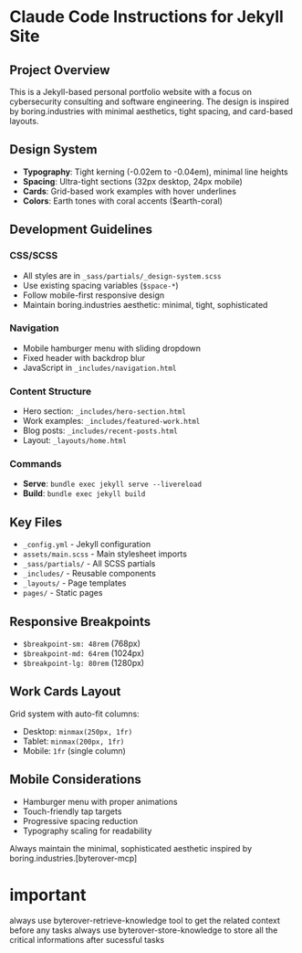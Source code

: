 # Claude Code Instructions for Jekyll Site

## Project Overview
This is a Jekyll-based personal portfolio website with a focus on cybersecurity consulting and software engineering. The design is inspired by boring.industries with minimal aesthetics, tight spacing, and card-based layouts.

## Design System
- **Typography**: Tight kerning (-0.02em to -0.04em), minimal line heights
- **Spacing**: Ultra-tight sections (32px desktop, 24px mobile)
- **Cards**: Grid-based work examples with hover underlines
- **Colors**: Earth tones with coral accents ($earth-coral)

## Development Guidelines

### CSS/SCSS
- All styles are in `_sass/partials/_design-system.scss`
- Use existing spacing variables (`$space-*`)
- Follow mobile-first responsive design
- Maintain boring.industries aesthetic: minimal, tight, sophisticated

### Navigation
- Mobile hamburger menu with sliding dropdown
- Fixed header with backdrop blur
- JavaScript in `_includes/navigation.html`

### Content Structure
- Hero section: `_includes/hero-section.html`
- Work examples: `_includes/featured-work.html` 
- Blog posts: `_includes/recent-posts.html`
- Layout: `_layouts/home.html`

### Commands
- **Serve**: `bundle exec jekyll serve --livereload`
- **Build**: `bundle exec jekyll build`

## Key Files
- `_config.yml` - Jekyll configuration
- `assets/main.scss` - Main stylesheet imports
- `_sass/partials/` - All SCSS partials
- `_includes/` - Reusable components
- `_layouts/` - Page templates
- `pages/` - Static pages

## Responsive Breakpoints
- `$breakpoint-sm: 48rem` (768px)
- `$breakpoint-md: 64rem` (1024px) 
- `$breakpoint-lg: 80rem` (1280px)

## Work Cards Layout
Grid system with auto-fit columns:
- Desktop: `minmax(250px, 1fr)`
- Tablet: `minmax(200px, 1fr)`
- Mobile: `1fr` (single column)

## Mobile Considerations
- Hamburger menu with proper animations
- Touch-friendly tap targets
- Progressive spacing reduction
- Typography scaling for readability

Always maintain the minimal, sophisticated aesthetic inspired by boring.industries.[byterover-mcp]

# important 
always use byterover-retrieve-knowledge tool to get the related context before any tasks 
always use byterover-store-knowledge to store all the critical informations after sucessful tasks